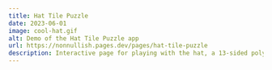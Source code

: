 ```yaml
---
title: Hat Tile Puzzle
date: 2023-06-01
image: cool-hat.gif
alt: Demo of the Hat Tile Puzzle app
url: https://nonnullish.pages.dev/pages/hat-tile-puzzle
description: Interactive page for playing with the hat, a 13-sided polykite shape whose pattern is an aperiodic monotile.
---
```

